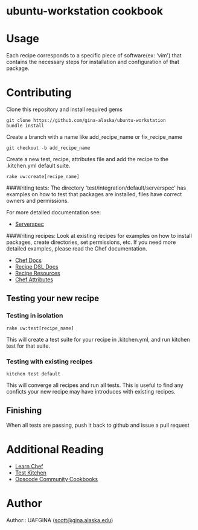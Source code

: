 # ubuntu-workstation cookbook

# Usage
Each recipe corresponds to a specific piece of software(ex: 'vim') that contains the necessary steps for installation and configuration of that package.

# Contributing
Clone this repository and install required gems

```
git clone https://github.com/gina-alaska/ubuntu-workstation
bundle install
```

Create a branch with a name like add_recipe_name or fix_recipe_name
```
git checkout -b add_recipe_name
```

Create a new test, recipe, attributes file and add the recipe to the .kitchen.yml default suite.

```
rake uw:create[recipe_name]
```

###Writing tests:
The directory 'test/integration/default/serverspec' has examples on how to test that packages are installed, files have correct owners and permissions. 

For more detailed documentation see:
- [Serverspec](http://serverspec.org)

###Writing recipes:
Look at existing recipes for examples on how to install packages, create directories, set permissions, etc.  If you need more detailed examples, please read the Chef documentation.

- [Chef Docs](http://docs.opscode.com)
- [Recipe DSL Docs](http://docs.opscode.com/dsl_recipe.html)
- [Recipe Resources](http://docs.opscode.com/resource.html)
- [Chef Attributes](http://docs.opscode.com/essentials_cookbook_attribute_files.html)

## Testing your new recipe
### Testing in isolation
```
rake uw:test[recipe_name]
```

This will create a test suite for your recipe in .kitchen.yml, and run kitchen test for that suite.

### Testing with existing recipes
```
kitchen test default
```

This will converge all recipes and run all tests.  This is useful to find any conficts your new recipe may have introduces with existing recipes. 


## Finishing
When all tests are passing, push it back to github and issue a pull request

# Additional Reading
- [Learn Chef](http://learnchef.opscode.com)
- [Test Kitchen](http://test-kitchen.ci)
- [Opscode Community Cookbooks](http://community.opscode.com)

# Author

Author:: UAFGINA (<scott@gina.alaska.edu>)
